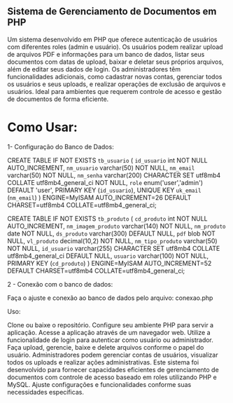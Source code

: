 ## Sistema de Gerenciamento de Documentos em PHP ##


 Um sistema desenvolvido em PHP que oferece autenticação de usuários com diferentes roles (admin e usuário). Os usuários podem realizar upload de arquivos PDF e informações para um banco de dados, listar seus documentos com datas de upload, baixar e deletar seus próprios arquivos, além de editar seus dados de login. Os administradores têm funcionalidades adicionais, como cadastrar novas contas, gerenciar todos os usuários e seus uploads, e realizar operações de exclusão de arquivos e usuários. Ideal para ambientes que requerem controle de acesso e gestão de documentos de forma eficiente. 

# Como Usar: #

1- Configuração do Banco de Dados:

 CREATE TABLE IF NOT EXISTS `tb_usuario` (
  `id_usuario` int NOT NULL AUTO_INCREMENT,
  `nm_usuario` varchar(50) NOT NULL,
  `nm_email` varchar(50) NOT NULL,
  `nm_senha` varchar(200) CHARACTER SET utf8mb4 COLLATE utf8mb4_general_ci NOT NULL,
  `role` enum('user','admin') DEFAULT 'user',
  PRIMARY KEY (`id_usuario`),
  UNIQUE KEY `uk_email` (`nm_email`)
) ENGINE=MyISAM AUTO_INCREMENT=26 DEFAULT CHARSET=utf8mb4 COLLATE=utf8mb4_general_ci;

CREATE TABLE IF NOT EXISTS `tb_produto` (
  `cd_produto` int NOT NULL AUTO_INCREMENT,
  `nm_imagem_produto` varchar(140) NOT NULL,
  `nm_produto` date NOT NULL,
  `ds_produto` varchar(300) DEFAULT NULL,
  `pdf` blob NOT NULL,
  `vl_produto` decimal(10,2) NOT NULL,
  `nm_tipo_produto` varchar(50) NOT NULL,
  `id_usuario` varchar(255) CHARACTER SET utf8mb4 COLLATE utf8mb4_general_ci DEFAULT NULL,
  `usuario` varchar(100) NOT NULL,
  PRIMARY KEY (`cd_produto`)
) ENGINE=MyISAM AUTO_INCREMENT=52 DEFAULT CHARSET=utf8mb4 COLLATE=utf8mb4_general_ci;

2 - Conexão com o banco de dados:

  Faça o ajuste e conexão ao banco de dados pelo arquivo: conexao.php


Uso:

Clone ou baixe o repositório.
Configure seu ambiente PHP para servir a aplicação.
Acesse a aplicação através de um navegador web.
Utilize a funcionalidade de login para autenticar como usuário ou administrador.
Faça upload, gerencie, baixe e delete arquivos conforme o papel do usuário.
Administradores podem gerenciar contas de usuários, visualizar todos os uploads e realizar ações administrativas.
Este sistema foi desenvolvido para fornecer capacidades eficientes de gerenciamento de documentos com controle de acesso baseado em roles utilizando PHP e MySQL. Ajuste configurações e funcionalidades conforme suas necessidades específicas.
